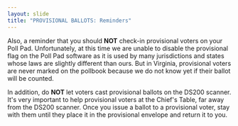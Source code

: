 ```yaml
---
layout: slide
title: "PROVISIONAL BALLOTS: Reminders"
---
```


Also, a reminder that you should **NOT** check-in provisional voters on your Poll Pad. Unfortunately, at this time we are unable to disable the provisional flag on the Poll Pad software as it is used by many jurisdictions and states whose laws are slightly different than ours. But in Virginia, provisional voters are never marked on the pollbook because we do not know yet if their ballot will be counted.

In addition, do **NOT** let voters cast provisional ballots on the DS200 scanner. It's very important to help provisional voters at the Chief's Table, far away from the DS200 scanner. Once you issue a ballot to a provisional voter, stay with them until they place it in the provisional envelope and return it to you.

